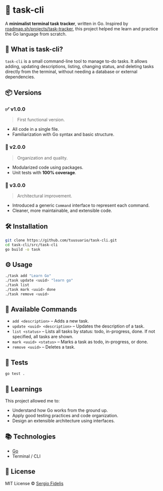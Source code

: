 # 🧩 task-cli

A **minimalist terminal task tracker**, written in Go.  Inspired by [roadmap.sh/projects/task-tracker](https://roadmap.sh/projects/task-tracker), this project helped me learn and practice the Go language from scratch.

## 🚀 What is task-cli?

`task-cli` is a small command-line tool to manage to-do tasks. It allows adding, updating descriptions, listing, changing status, and deleting tasks directly from the terminal, without needing a database or external dependencies.

## 📦 Versions

### ✅ v1.0.0
> First functional version.
- All code in a single file.
- Familiarization with Go syntax and basic structure.

### 📁 v2.0.0
> Organization and quality.
- Modularized code using packages.
- Unit tests with **100% coverage**.

### 🧠 v3.0.0
> Architectural improvement.
- Introduced a generic `Command` interface to represent each command.
- Cleaner, more maintainable, and extensible code.

## 🛠️ Installation

```bash
git clone https://github.com/tuusuario/task-cli.git
cd task-cli/src/task-cli
go build -o task
```

## ⚙️ Usage

```bash
./task add "Learn Go"
./task update <uuid> "learn go"
./task list
./task mark <uuid> done
./task remove <uuid>
```

## 🧾 Available Commands

- `add <description>` – Adds a new task.
- `update <uuid> <description>` – Updates the description of a task.
- `list <status>` – Lists all tasks by status: todo, in-progress, done. If not specified, all tasks are shown.
- `mark <uuid> <status>` – Marks a task as todo, in-progress, or done.
- `remove <uuid>` – Deletes a task.

## 🧪 Tests

```bash
go test .
```

## 🌱 Learnings

This project allowed me to:
- Understand how Go works from the ground up.
- Apply good testing practices and code organization.
- Design an extensible architecture using interfaces.

## 📚 Technologies

- [Go](https://golang.org/)
- Terminal / CLI

## 📄 License

MIT License © [Sergio Fidelis](https://github.com/S3ergio31)
